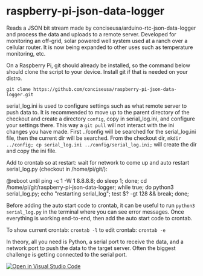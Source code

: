 # raspberry-pi-json-data-logger
Reads a JSON bit stream made by conciseusa/arduino-rtc-json-data-logger and process the data and uploads to a remote server. 
Developed for monitoring an off-grid, solar powered well system used at a ranch over a cellular router.
It is now being expanded to other uses such as temperature monitoring, etc.

On a Raspberry Pi, git should already be installed, so the command below should clone the script to your device.
Install git if that is needed on your distro.

`git clone https://github.com/conciseusa/raspberry-pi-json-data-logger.git`

serial_log.ini is used to configure settings such as what remote server to push data to. It is recommended to move up to the parent directory of the checkout and create a directory `config`, copy in serial_log.ini, and configure your settings there. This way a `git pull` will not interact with the ini changes you have made. First ../config will be searched for the serial_log.ini file, then the current dir will be searched. From the checkout dir, `mkdir ../config; cp serial_log.ini ../config/serial_log.ini;` will create the dir and copy the ini file.

Add to crontab so at restart: wait for network to come up and auto restart serial_log.py (checkout in /home/pi/git/):

@reboot until ping -c 1 -W 1 8.8.8.8; do sleep 1; done; cd /home/pi/git/raspberry-pi-json-data-logger; while true; do python3 serial_log.py; echo "restarting serial_log"; test $? -gt 128 && break; done;

Before adding the auto start code to crontab, it can be useful to run `python3 serial_log.py` in the terminal where you can see error messages. Once everything is working end-to-end, then add the auto start code to crontab.

To show current crontab: `crontab -l`  to edit crontab: `crontab -e`

In theory, all you need is Python, a serial port to receive the data, and a network port to push the data to the target server. Often the biggest challenge is getting connected to the serial port.

[![Open in Visual Studio Code](https://open.vscode.dev/badges/open-in-vscode.svg)](https://open.vscode.dev/conciseusa/raspberry-pi-json-data-logger)
